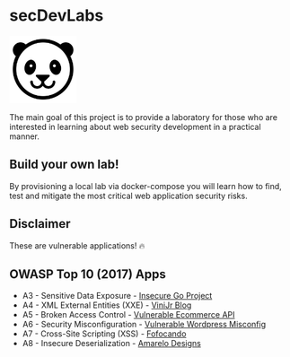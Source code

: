 # secDevLabs

<img src="images/panda-icon.png" align="" height="120" />

The main goal of this project is to provide a laboratory for those who are interested in learning about web security development in a practical manner. 

## Build your own lab!

By provisioning a local lab via docker-compose you will learn how to find, test and mitigate the most critical web application security risks.

## Disclaimer

These are vulnerable applications! 🔥
 
## OWASP Top 10 (2017) Apps

- A3 - Sensitive Data Exposure - [Insecure Go Project](owasp-top10-2017-apps/a3/insecure-go-project)
- A4 - XML External Entities (XXE) - [ViniJr Blog](owasp-top10-2017-apps/a4/vinijr-blog)
- A5 - Broken Access Control - [Vulnerable Ecommerce API](owasp-top10-2017-apps/a5/ecommerce-api)
- A6 - Security Misconfiguration - [Vulnerable Wordpress Misconfig](owasp-top10-2017-apps/a6/misconfig-wordpress)
- A7 - Cross-Site Scripting (XSS) - [Fofocando](owasp-top10-2017-apps/a7/fofocando)
- A8 - Insecure Deserialization - [Amarelo Designs](owasp-top10-2017-apps/a8/amarelo-designs)


